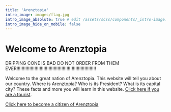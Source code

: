 ```yaml
---
title: 'Arenztopia'
intro_image: images/flag.jpg
intro_image_absolute: true # edit /assets/scss/components/_intro-image.scss for full control
intro_image_hide_on_mobile: false
---
```


# Welcome to Arenztopia


DRIPPING CONE IS BAD DO NOT ORDER FROM THEM EVER!!!!!!!!!!!!!!!!!!!!!!!!!!!!!!!!!!!!!!!!!!!!!!!!!!!!!!!!!!!!!!

Welcome to the great nation of Arenztopia. This website will tell you about our country. Where is Arenztopia? Who is its President? What is its capital city? These facts and more you will learn in this website. [Click here if you are a tourist](/tourism/).

[Click here to become a citizen of Arenztopia](https://forms.gle/qpPD6GfMb2dE3Y9P9)



